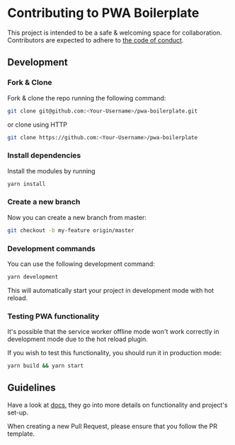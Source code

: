 # Contributing to PWA Boilerplate

This project is intended to be a safe & welcoming space for collaboration.
Contributors are expected to adhere to [the code of conduct](CODE_OF_CONDUCT.md).

## Development

### Fork & Clone

Fork & clone the repo running the following command:
```bash
git clone git@github.com:<Your-Username>/pwa-boilerplate.git
```

or clone using HTTP
```bash
git clone https://github.com:<Your-Username>/pwa-boilerplate
```

### Install dependencies

Install the modules by running
```bash
yarn install
```

### Create a new branch

Now you can create a new branch from master:
```bash
git checkout -b my-feature origin/master
```
### Development commands

You can use the following development command:
```bash
yarn development
```

This will automatically start your project in development mode with hot reload.

### Testing PWA functionality

It's possible that the service worker offline mode won't work correctly in development mode due to the hot reload plugin.

If you wish to test this functionality, you should run it in production mode:
```bash
yarn build && yarn start
```

## Guidelines

Have a look at [docs](docs/), they go into more details on functionality and project's set-up.

When creating a new Pull Request, please ensure that you follow the PR template.
